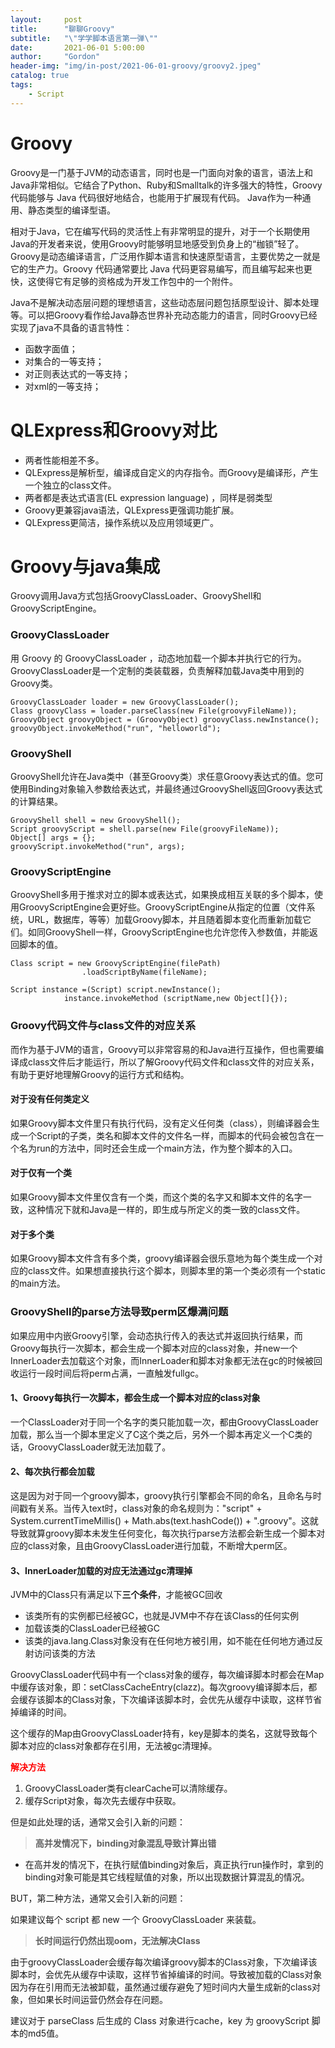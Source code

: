 ```yaml
---
layout:     post
title:      "聊聊Groovy"
subtitle:   "\"学学脚本语言第一弹\""
date:       2021-06-01 5:00:00
author:     "Gordon"
header-img: "img/in-post/2021-06-01-groovy/groovy2.jpeg"
catalog: true
tags:
    - Script
---
```


# Groovy
Groovy是一门基于JVM的动态语言，同时也是一门面向对象的语言，语法上和Java非常相似。它结合了Python、Ruby和Smalltalk的许多强大的特性，Groovy 代码能够与 Java 代码很好地结合，也能用于扩展现有代码。 Java作为一种通用、静态类型的编译型语。

相对于Java，它在编写代码的灵活性上有非常明显的提升，对于一个长期使用Java的开发者来说，使用Groovy时能够明显地感受到负身上的“枷锁”轻了。Groovy是动态编译语言，广泛用作脚本语言和快速原型语言，主要优势之一就是它的生产力。Groovy 代码通常要比 Java 代码更容易编写，而且编写起来也更快，这使得它有足够的资格成为开发工作包中的一个附件。

Java不是解决动态层问题的理想语言，这些动态层问题包括原型设计、脚本处理等。可以把Groovy看作给Java静态世界补充动态能力的语言，同时Groovy已经实现了java不具备的语言特性：

* 函数字面值；
* 对集合的一等支持；
* 对正则表达式的一等支持；
* 对xml的一等支持；

# QLExpress和Groovy对比
* 两者性能相差不多。
* QLExpress是解析型，编译成自定义的内存指令。而Groovy是编译形，产生一个独立的class文件。
* 两者都是表达式语言(EL expression language) ，同样是弱类型
* Groovy更兼容java语法，QLExpress更强调功能扩展。
* QLExpress更简洁，操作系统以及应用领域更广。

# Groovy与java集成
Groovy调用Java方式包括GroovyClassLoader、GroovyShell和GroovyScriptEngine。

### GroovyClassLoader
用 Groovy 的 GroovyClassLoader ，动态地加载一个脚本并执行它的行为。GroovyClassLoader是一个定制的类装载器，负责解释加载Java类中用到的Groovy类。

```
GroovyClassLoader loader = new GroovyClassLoader();
Class groovyClass = loader.parseClass(new File(groovyFileName));
GroovyObject groovyObject = (GroovyObject) groovyClass.newInstance();
groovyObject.invokeMethod("run", "helloworld");
```
### GroovyShell

GroovyShell允许在Java类中（甚至Groovy类）求任意Groovy表达式的值。您可使用Binding对象输入参数给表达式，并最终通过GroovyShell返回Groovy表达式的计算结果。

```
GroovyShell shell = new GroovyShell();
Script groovyScript = shell.parse(new File(groovyFileName));
Object[] args = {};
groovyScript.invokeMethod("run", args);
```

### GroovyScriptEngine
GroovyShell多用于推求对立的脚本或表达式，如果换成相互关联的多个脚本，使用GroovyScriptEngine会更好些。GroovyScriptEngine从指定的位置（文件系统，URL，数据库，等等）加载Groovy脚本，并且随着脚本变化而重新加载它们。如同GroovyShell一样，GroovyScriptEngine也允许您传入参数值，并能返回脚本的值。

```
Class script = new GroovyScriptEngine(filePath)
                .loadScriptByName(fileName);

Script instance =(Script) script.newInstance();
            instance.invokeMethod (scriptName,new Object[]{});
```

### Groovy代码文件与class文件的对应关系

而作为基于JVM的语言，Groovy可以非常容易的和Java进行互操作，但也需要编译成class文件后才能运行，所以了解Groovy代码文件和class文件的对应关系，有助于更好地理解Groovy的运行方式和结构。

#### 对于没有任何类定义

如果Groovy脚本文件里只有执行代码，没有定义任何类（class），则编译器会生成一个Script的子类，类名和脚本文件的文件名一样，而脚本的代码会被包含在一个名为run的方法中，同时还会生成一个main方法，作为整个脚本的入口。

#### 对于仅有一个类
如果Groovy脚本文件里仅含有一个类，而这个类的名字又和脚本文件的名字一致，这种情况下就和Java是一样的，即生成与所定义的类一致的class文件。

#### 对于多个类
如果Groovy脚本文件含有多个类，groovy编译器会很乐意地为每个类生成一个对应的class文件。如果想直接执行这个脚本，则脚本里的第一个类必须有一个static的main方法。

### GroovyShell的parse方法导致perm区爆满问题
如果应用中内嵌Groovy引擎，会动态执行传入的表达式并返回执行结果，而Groovy每执行一次脚本，都会生成一个脚本对应的class对象，并new一个InnerLoader去加载这个对象，而InnerLoader和脚本对象都无法在gc的时候被回收运行一段时间后将perm占满，一直触发fullgc。

#### 1、Groovy每执行一次脚本，都会生成一个脚本对应的class对象

一个ClassLoader对于同一个名字的类只能加载一次，都由GroovyClassLoader加载，那么当一个脚本里定义了C这个类之后，另外一个脚本再定义一个C类的话，GroovyClassLoader就无法加载了。

#### 2、每次执行都会加载

这是因为对于同一个groovy脚本，groovy执行引擎都会不同的命名，且命名与时间戳有关系。当传入text时，class对象的命名规则为："script" + System.currentTimeMillis() + Math.abs(text.hashCode()) + ".groovy"。这就导致就算groovy脚本未发生任何变化，每次执行parse方法都会新生成一个脚本对应的class对象，且由GroovyClassLoader进行加载，不断增大perm区。

#### 3、InnerLoader加载的对应无法通过gc清理掉

JVM中的Class只有满足以下**三个条件**，才能被GC回收

* 该类所有的实例都已经被GC，也就是JVM中不存在该Class的任何实例
* 加载该类的ClassLoader已经被GC
* 该类的java.lang.Class对象没有在任何地方被引用，如不能在任何地方通过反射访问该类的方法

GroovyClassLoader代码中有一个class对象的缓存，每次编译脚本时都会在Map中缓存该对象，即：setClassCacheEntry(clazz)。每次groovy编译脚本后，都会缓存该脚本的Class对象，下次编译该脚本时，会优先从缓存中读取，这样节省掉编译的时间。

这个缓存的Map由GroovyClassLoader持有，key是脚本的类名，这就导致每个脚本对应的class对象都存在引用，无法被gc清理掉。


<font color='red'>**解决方法**</font>

1. GroovyClassLoader类有clearCache可以清除缓存。
2. 缓存Script对象，每次先去缓存中获取。

但是如此处理的话，通常又会引入新的问题：
> **高并发情况下，binding对象混乱导致计算出错** 

* 在高并发的情况下，在执行赋值binding对象后，真正执行run操作时，拿到的binding对象可能是其它线程赋值的对象，所以出现数据计算混乱的情况。

BUT，第二种方法，通常又会引入新的问题：

如果建议每个 script 都 new 一个 GroovyClassLoader 来装载。

> **长时间运行仍然出现oom，无法解决Class**

由于groovyClassLoader会缓存每次编译groovy脚本的Class对象，下次编译该脚本时，会优先从缓存中读取，这样节省掉编译的时间。导致被加载的Class对象因为存在引用而无法被卸载，虽然通过缓存避免了短时间内大量生成新的class对象，但如果长时间运营仍然会存在问题。

建议对于 parseClass 后生成的 Class 对象进行cache，key 为 groovyScript 脚本的md5值。